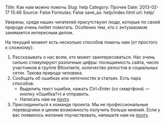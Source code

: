 Title: Как нам можно помочь
Slug: help
Category: Прочее
Date: 2013-02-17 15:46
Source: False
Formulas: False
save_as: help/index.html
url: help/

Уверены, среди наших читателей присутствуют люди, которые по своей природе очень любят помогать. Особенно тем, кто с энтузиазмом занимается интересным делом.

На текущий момент есть несколько способов помочь нам (от простого к сложному):

1. Рассказывать о нас всем, кто может заинтересоваться. Нас очень сильно стимулируют различные цифры: посещаемость сайта, число участников в группе ВКонтакте, количество репостов в социальных сетях. Такова природа человека.
2. Сообщать об ошибках или неточностях в статьях. Есть пара способов:
    * Выделить текст ошибки, нажать Ctrl+Enter (со смартфона\ — кнопку «Ошибка?») и отправить.
    * Написать нам на [почту][1].
3. Присоединиться к команде проекта. Мы не профессиональные переводчики и ценим возможность получить больше мнений. Если у вас появилось желание поучаствовать, напишите нам на [почту][1].

[1]: mailto:contact@chtoes.li
